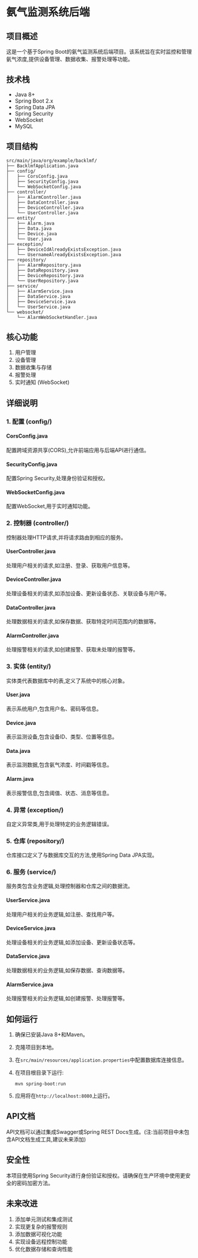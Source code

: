 # 氨气监测系统后端

## 项目概述

这是一个基于Spring Boot的氨气监测系统后端项目。该系统旨在实时监控和管理氨气浓度,提供设备管理、数据收集、报警处理等功能。

## 技术栈

- Java 8+
- Spring Boot 2.x
- Spring Data JPA
- Spring Security
- WebSocket
- MySQL

## 项目结构

```
src/main/java/org/example/backlmf/
├── BacklmfApplication.java
├── config/
│   ├── CorsConfig.java
│   ├── SecurityConfig.java
│   └── WebSocketConfig.java
├── controller/
│   ├── AlarmController.java
│   ├── DataController.java
│   ├── DeviceController.java
│   └── UserController.java
├── entity/
│   ├── Alarm.java
│   ├── Data.java
│   ├── Device.java
│   └── User.java
├── exception/
│   ├── DeviceIdAlreadyExistsException.java
│   └── UsernameAlreadyExistsException.java
├── repository/
│   ├── AlarmRepository.java
│   ├── DataRepository.java
│   ├── DeviceRepository.java
│   └── UserRepository.java
├── service/
│   ├── AlarmService.java
│   ├── DataService.java
│   ├── DeviceService.java
│   └── UserService.java
└── websocket/
    └── AlarmWebSocketHandler.java
```

## 核心功能

1. 用户管理
2. 设备管理
3. 数据收集与存储
4. 报警处理
5. 实时通知 (WebSocket)

## 详细说明

### 1. 配置 (config/)

#### CorsConfig.java

配置跨域资源共享(CORS),允许前端应用与后端API进行通信。

#### SecurityConfig.java

配置Spring Security,处理身份验证和授权。

#### WebSocketConfig.java

配置WebSocket,用于实时通知功能。

### 2. 控制器 (controller/)

控制器处理HTTP请求,并将请求路由到相应的服务。

#### UserController.java

处理用户相关的请求,如注册、登录、获取用户信息等。

#### DeviceController.java

处理设备相关的请求,如添加设备、更新设备状态、关联设备与用户等。

#### DataController.java

处理数据相关的请求,如保存数据、获取特定时间范围内的数据等。

#### AlarmController.java

处理报警相关的请求,如创建报警、获取未处理的报警等。

### 3. 实体 (entity/)

实体类代表数据库中的表,定义了系统中的核心对象。

#### User.java

表示系统用户,包含用户名、密码等信息。

#### Device.java

表示监测设备,包含设备ID、类型、位置等信息。

#### Data.java

表示监测数据,包含氨气浓度、时间戳等信息。

#### Alarm.java

表示报警信息,包含阈值、状态、消息等信息。

### 4. 异常 (exception/)

自定义异常类,用于处理特定的业务逻辑错误。

### 5. 仓库 (repository/)

仓库接口定义了与数据库交互的方法,使用Spring Data JPA实现。

### 6. 服务 (service/)

服务类包含业务逻辑,处理控制器和仓库之间的数据流。

#### UserService.java

处理用户相关的业务逻辑,如注册、查找用户等。

#### DeviceService.java

处理设备相关的业务逻辑,如添加设备、更新设备状态等。

#### DataService.java

处理数据相关的业务逻辑,如保存数据、查询数据等。

#### AlarmService.java

处理报警相关的业务逻辑,如创建报警、处理报警等。

## 如何运行

1. 确保已安装Java 8+和Maven。

2. 克隆项目到本地。

3. 在`src/main/resources/application.properties`中配置数据库连接信息。

4. 在项目根目录下运行:

   ```
   mvn spring-boot:run
   ```

5. 应用将在`http://localhost:8080`上运行。

## API文档

API文档可以通过集成Swagger或Spring REST Docs生成。(注:当前项目中未包含API文档生成工具,建议未来添加)

## 安全性

本项目使用Spring Security进行身份验证和授权。请确保在生产环境中使用更安全的密码加密方法。

## 未来改进

1. 添加单元测试和集成测试
2. 实现更复杂的报警规则
3. 添加数据可视化功能
4. 实现设备远程控制功能
5. 优化数据存储和查询性能